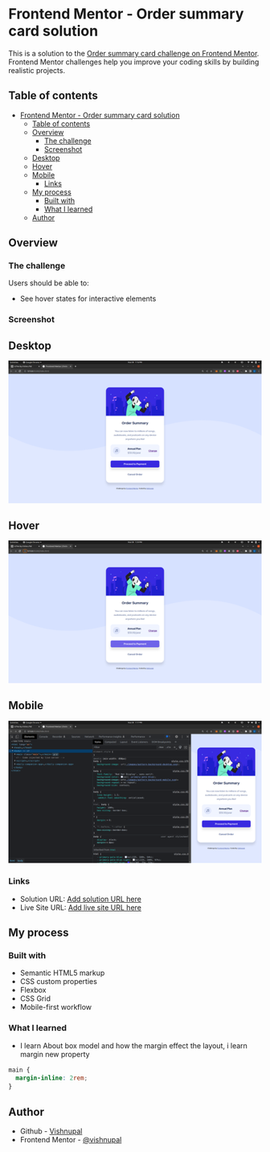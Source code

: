 # Frontend Mentor - Order summary card solution

This is a solution to the [Order summary card challenge on Frontend Mentor](https://www.frontendmentor.io/challenges/order-summary-component-QlPmajDUj). Frontend Mentor challenges help you improve your coding skills by building realistic projects. 

## Table of contents

- [Frontend Mentor - Order summary card solution](#frontend-mentor---order-summary-card-solution)
  - [Table of contents](#table-of-contents)
  - [Overview](#overview)
    - [The challenge](#the-challenge)
    - [Screenshot](#screenshot)
  - [Desktop](#desktop)
  - [Hover](#hover)
  - [Mobile](#mobile)
    - [Links](#links)
  - [My process](#my-process)
    - [Built with](#built-with)
    - [What I learned](#what-i-learned)
  - [Author](#author)



## Overview

### The challenge

Users should be able to:

- See hover states for interactive elements

### Screenshot

## Desktop
![](./Desktop.png)


## Hover
![](./hoverEffect.png)

## Mobile
![](./mobile.png)

 



### Links

- Solution URL: [Add solution URL here](https://your-solution-url.com)
- Live Site URL: [Add live site URL here](https://your-live-site-url.com)

## My process

### Built with

- Semantic HTML5 markup
- CSS custom properties
- Flexbox
- CSS Grid
- Mobile-first workflow



### What I learned

- I learn About box model and how the margin effect the layout, i learn margin new property 
```css
main {
  margin-inline: 2rem;
}

```




## Author

- Github - [Vishnupal](https://github.com/vishnupal)
- Frontend Mentor - [@vishnupal
](https://www.frontendmentor.io/profile/vishnupal)

